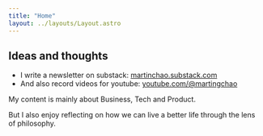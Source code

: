 ```yaml
---
title: "Home"
layout: ../layouts/Layout.astro
---
```


## Ideas and thoughts
- I write a newsletter on substack: [martinchao.substack.com](https://martinchao.substack.com/)
- And also record videos for youtube: [youtube.com/@martingchao](https://www.youtube.com/@martingchao)

My content is mainly about Business, Tech and Product.

But I also enjoy reflecting on how we can live a better life through the lens of philosophy.
